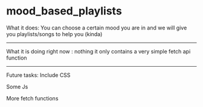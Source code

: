 # mood_based_playlists

What it does:
You can choose a certain mood you are in and we will give you playlists/songs to help you (kinda)
___
What it is doing right now :
nothing it only contains a very simple fetch api function 
___
Future tasks:
Include CSS

Some Js

More fetch functions
